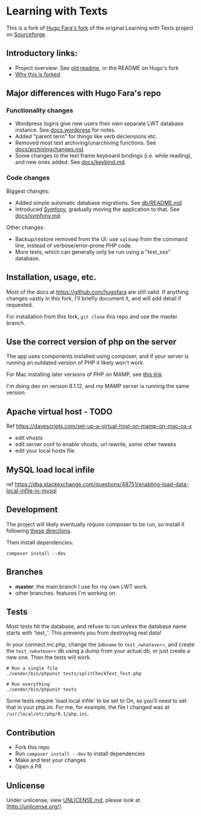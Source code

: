 # Learning with Texts

This is a fork of [Hugo Fara's fork](https://github.com/hugofara) of the original Learning with Texts project on [Sourceforge](https://sourceforge.net/projects/learning-with-texts).

## Introductory links:

* Project overview: See [old readme](./docs/old_README.md), or the README on Hugo's fork
* [Why this is forked](./docs/why_the_fork.md)

## Major differences with Hugo Fara's repo

### Functionality changes

* Wordpress logins give new users their own separate LWT database instance.  See [docs.wordpress](./docs/wordpress.md) for notes.
* Added "parent term" for things like verb declensions etc.
* Removed most text archiving/unarchiving functions.  See [docs/archivingchanges.md](./docs/archivingchanges.md).
* Some changes to the text frame keyboard bindings (i.e. while reading), and new ones added.  See [docs/keybind.md](./docs/keybind.md).

### Code changes

Biggest changes:

* Added simple automatic database migrations.  See [db/README.md](./db/README.md).
* Introduced [Symfony](https://symfony.com/), gradually moving the application to that.  See [docs/symfony.md](./docs/symfony.md).

Other changes:

* Backup/restore removed from the UI: use `sqldump` from the command line, instead of verbose/error-prone PHP code.
* More tests, which can generally only be run using a "test_xxx" database.

## Installation, usage, etc.

Most of the docs at https://github.com/hugofara are still valid.  If anything changes vastly in this fork, I'll briefly document it, and will add detail if requested.

For installation from this fork, `git clone` this repo and use the master branch.

## Use the correct version of php on the server

The app uses components installed using composer, and if your server is running an outdated version of PHP it likely won't work.

For Mac installing later versions of PHP on MAMP, see [this link](https://gist.github.com/codeadamca/09efb674f54172cbee887f04f700fe7c)

I'm doing dev on version 8.1.12, and my MAMP server is running the same version.

## Apache virtual host - TODO

Ref https://davescripts.com/set-up-a-virtual-host-on-mamp-on-mac-os-x

- edit vhosts
- edit server conf to enable vhosts, url rewrite, some other tweaks
- edit your local hosts file

## MySQL load local infile

ref https://dba.stackexchange.com/questions/48751/enabling-load-data-local-infile-in-mysql

## Development

The project will likely eventually _require_ composer to be run, so install it following [these directions](https://getcomposer.org/download/).

Then install dependencies:

`composer install --dev`

## Branches

* **master**: the main branch I use for my own LWT work.
* other branches: features I'm working on.

## Tests

Most tests hit the database, and refuse to run unless the database name starts with 'test_'.  This prevents you from destroying real data!

In your connect.inc.php, change the `$dbname` to `test_<whatever>`, and create the `test_<whatever>` db using a dump from your actual db, or just create a new one.  Then the tests will work.

```
# Run a single file
./vendor/bin/phpunit tests/splitCheckText_Test.php

# Run everything
./vendor/bin/phpunit tests
```

Some tests require 'load local infile' to be set to On, so you'll need to set that in your php.ini.  For me, for example, the file I changed was at `/usr/local/etc/php/8.1/php.ini`.

## Contribution

* Fork this repo
* Run `composer install --dev` to install dependencies
* Make and test your changes
* Open a PR


## Unlicense
Under unlicense, view [UNLICENSE.md](UNLICENSE.md), please look at [http://unlicense.org/].
